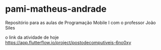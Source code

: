 # pami-matheus-andrade
Repositório para as aulas de Programação Mobile I com o professor João Siles

o link da atividade de hoje https://app.flutterflow.io/project/postodecomputiveis-6no0xy
